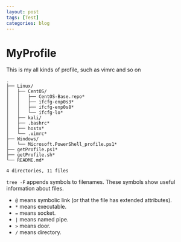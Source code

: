 ```yaml
---
layout: post
tags: [Test]
categories: blog
---
```


# MyProfile
This is my all kinds of profile, such as vimrc and so on

<!--tree -dirsfirst -aFI '.git|*.swp'-->
```
.
├── Linux/
│   ├── CentOS/
│   │   ├── CentOS-Base.repo*
│   │   ├── ifcfg-enp0s3*
│   │   ├── ifcfg-enp0s8*
│   │   └── ifcfg-lo*
│   ├── kali/
│   ├── .bashrc*
│   ├── hosts*
│   └── .vimrc*
├── Windows/
│   └── Microsoft.PowerShell_profile.ps1*
├── getProfile.ps1*
├── getProfile.sh*
└── README.md*

4 directories, 11 files
```

`tree -F` appends symbols to filenames. These symbols show useful information about files.

* `@` means symbolic link (or that the file has extended attributes).
* `*` means executable.
* `=` means socket.
* `|` means named pipe.
* `>` means door.
* `/` means directory.
